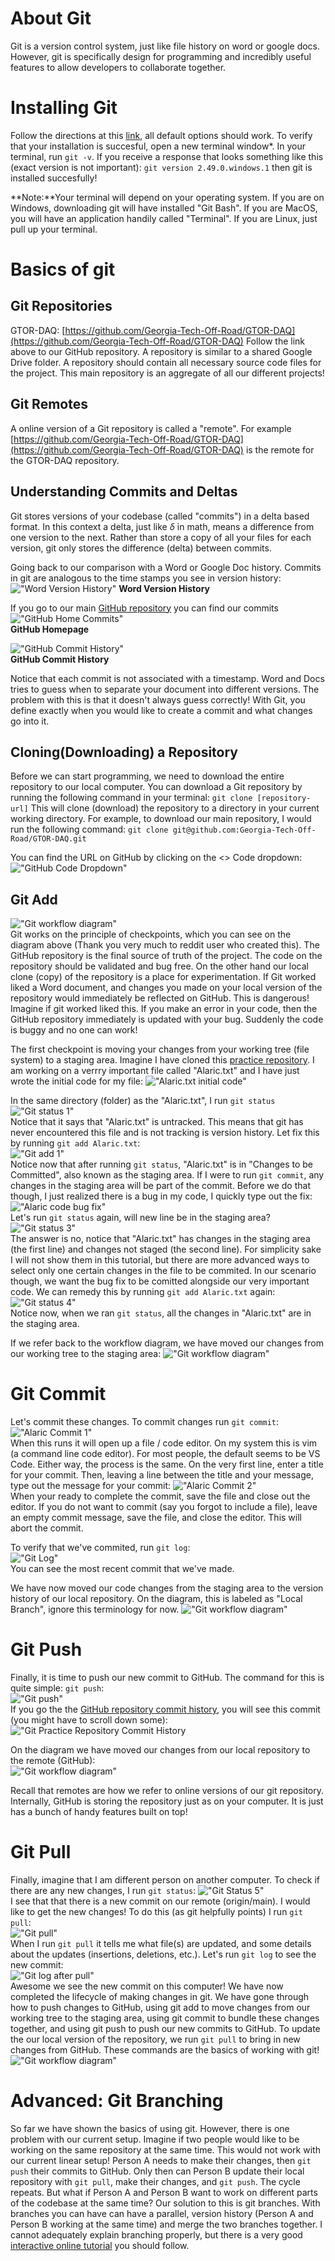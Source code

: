 # About Git
Git is a version control system, just like file history on word or google docs. However, git is specifically design for programming and incredibly useful features to allow developers to collaborate together. 

# Installing Git

Follow the directions at this [link](https://git-scm.com/), all default options should work. To verify that your installation is succesful, open a new terminal window*. In your terminal, run ``git -v``. If you receive a response that looks something like this (exact version is not important): ``git version 2.49.0.windows.1`` then git is installed succesfully!

**Note:**Your terminal will depend on your operating system. If you are on Windows, downloading git will have installed "Git Bash". If you are MacOS, you will have an application handily called "Terminal". If you are Linux, just pull up your terminal.


# Basics of git

## Git Repositories
GTOR-DAQ: [https://github.com/Georgia-Tech-Off-Road/GTOR-DAQ](https://github.com/Georgia-Tech-Off-Road/GTOR-DAQ)
Follow the link above to our GitHub repository. A repository is similar to a shared Google Drive folder. A repository should contain all necessary source code files for the project. This main repository is an aggregate of all our different projects!

## Git Remotes
A online version of a Git repository is called a "remote". For example [https://github.com/Georgia-Tech-Off-Road/GTOR-DAQ](https://github.com/Georgia-Tech-Off-Road/GTOR-DAQ) is the remote for the GTOR-DAQ repository.

## Understanding Commits and Deltas
Git stores versions of your codebase (called "commits") in a delta based format. In this context a delta, just like $\delta$ in math, means a difference from one version to the next. Rather than store a copy of all your files for each version, git only stores the difference (delta) between commits.  

Going back to our comparison with a Word or Google Doc history. Commits in git are analogous to the time stamps you see in version history:
!["Word Version History"](./Images/word-file-history.png)
**Word Version History**  
  
If you go to our main [GitHub repository](https://github.com/Georgia-Tech-Off-Road/GTOR-DAQ) you can find our commits
!["GitHub Home Commits"](./Images/github_home_commit_highlighted.png)  
**GitHub Homepage**

!["GitHub Commit History"](./Images/github_commit_history.png)  
**GitHub Commit History**


Notice that each commit is not associated with a timestamp. Word and Docs tries to guess when to separate your document into different versions. The problem with this is that it doesn't always guess correctly! With Git, you define exactly when you would like to create a commit and what changes go into it.

## Cloning(Downloading) a Repository
Before we can start programming, we need to download the entire repository to our local computer. You can download a Git repository by running the following command in your terminal:
``git clone [repository-url]``
This will clone (download) the repository to a directory in your current working directory. For example, to download our main repository, I would run the following command:
``git clone git@github.com:Georgia-Tech-Off-Road/GTOR-DAQ.git``

You can find the URL on GitHub by clicking on the <> Code dropdown:
!["GitHub Code Dropdown"](./Images/github_url.png)  

## Git Add

!["Git workflow diagram"](./Images/git-workflow-diagram.png)  
Git works on the principle of checkpoints, which you can see on the diagram above (Thank you very much to reddit user who created this). The GitHub repository is the final source of truth of the project. The code on the repository should be validated and bug free. On the other hand our local clone (copy) of the repository is a place for experimentation. If Git worked liked a Word document, and changes you made on your local version of the repository would immediately be reflected on GitHub. This is dangerous! Imagine if git worked liked this. If you make an error in your code, then the GitHub repository immediately is updated with your bug. Suddenly the code is buggy and no one can work!  

The first checkpoint is moving your changes from your working tree (file system) to a staging area.  Imagine I have cloned this [practice repository](https://github.com/Georgia-Tech-Off-Road/GITPractice). I am working on a verrry important file called "Alaric.txt" and I have just wrote the initial code for my file:
!["Alaric.txt initial code"](./Images/alaric-initial-code.png)  

In the same directory (folder) as the "Alaric.txt", I run ``git status``  
!["Git status 1"](./Images/git-status-1.png)  
Notice that it says that "Alaric.txt" is untracked. This means that git has never encountered this file and is not tracking is version history. Let fix this by running ``git add Alaric.txt``:  
!["Git add 1"](./Images/git-status-2.png)  
Notice now that after running ``git status``, "Alaric.txt" is in "Changes to be Committed", also known as the staging area. If I were to run ``git commit``, any changes in the staging area will be part of the commit.
Before we do that though, I just realized there is a bug in my code, I quickly type out the fix:
!["Alaric code bug fix"](./Images/alaric-code-2.png)  
Let's run ``git status`` again, will new line be in the staging area?  
!["Git status 3"](./Images/git-status-3.png)  
The answer is no, notice that "Alaric.txt" has changes in the staging area (the first line) and changes not staged (the second line). For simplicity sake I will not show them in this tutorial, but there are more advanced ways to select only one certain changes in the file to be commited. In our scenario though, we want the bug fix to be comitted alongside our very important code. We can remedy this by running ``git add Alaric.txt`` again:  
!["Git status 4"](./Images/alaric-status-4.png)  
Notice now, when we ran ``git status``, all the changes in "Alaric.txt" are in the staging area.

If we refer back to the workflow diagram, we have moved our changes from our working tree to the staging area:
!["Git workflow diagram"](./Images/git-workflow-diagram.png)  

# Git Commit
Let's commit these changes. To commit changes run ``git commit``:  
!["Alaric Commit 1"](./Images/git-commit-1.png)  
 When this runs it will open up a file / code editor. On my system this is vim (a command line code editor). For most people, the default seems to be VS Code. Either way, the process is the same. On the very first line, enter a title for your commit. Then, leaving a line between the title and your message, type out the message for your commit:
!["Alaric Commit 2"](./Images/alaric-commit-2.png)  
 When your ready to complete the commit, save the file and close out the editor. If you do not want to commit (say you forgot to include a file), leave an empty commit message, save the file, and close the editor. This will abort the commit.

To verify that we've commited, run ``git log``:  
!["Git Log"](./Images/git-log-1.png)  
You can see the most recent commit that we've made.

We have now moved our code changes from the staging area to the version history of our local repository. On the diagram, this is labeled as "Local Branch", ignore this terminology for now. 
!["Git workflow diagram"](./Images/git-workflow-diagram.png)  

# Git Push
Finally, it is time to push our new commit to GitHub. The command for this is quite simple: ``git push``:  
!["Git push"](./Images/git-push-1.png)  
If you go the the [GitHub repository commit history](https://github.com/Georgia-Tech-Off-Road/GITPractice/commits/main/), you will see this commit (you might have to scroll down some):
!["Git Practice Repository Commit History](./Images/github-push-commit-history-1.png)  

On the diagram we have moved our changes from our local repository to the remote (GitHub):  
!["Git workflow diagram"](./Images/git-workflow-diagram.png)  

Recall that remotes are how we refer to online versions of our git repository. Internally, GitHub is storing the repository just as on your computer. It is just has a bunch of handy features built on top! 

# Git Pull
Finally, imagine that I am different person on another computer. To check if there are any new changes, I run ``git status``:
!["Git Status 5"](./Images/git-status-5.png)  
I see that that there is a new commit on our remote (origin/main). I would like to get the new changes! To do this (as git helpfully points) I run ``git pull``:  
!["Git pull"](./Images/git-pull-1.png)  
When I run ``git pull`` it tells me what file(s) are updated, and some details about the updates (insertions, deletions, etc.). Let's run ``git log`` to see the new commit:  
!["Git log after pull"](./Images/git-pull-1.png)  
Awesome we see the new commit on this computer! We have now completed the lifecycle of making changes in git. We have gone through how to push changes to GitHub, using git add to move changes from our working tree to the staging area, using git commit to bundle these changes together, and using git push to push our new commits to GitHub. To update the our local version of the repository, we run ``git pull`` to bring in new changes from GitHub. These commands are the basics of working with git!  
!["Git workflow diagram"](./Images/git-workflow-diagram.png)  

# Advanced: Git Branching

So far we have shown the basics of using git. However, there is one problem with our current setup. Imagine if two people would like to be working on the same repository at the same time. This would not work with our current linear setup! Person A needs to make their changes, then ``git push`` their commits to GitHub. Only then can Person B update their local repository with ``git pull``, make their changes, and ``git push``. The cycle repeats. But what if Person A and Person B want to work on different parts of the codebase at the same time? Our solution to this is git branches. With branches you can have can have a parallel, version history (Person A and Person B working at the same time) and merge the two branches together. I cannot adequately explain branching properly, but there is a very good [interactive online tutorial](https://learngitbranching.js.org/?locale=en_US) you should follow.
